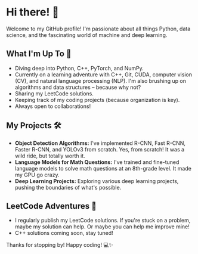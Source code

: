 # Hi there! 👋

Welcome to my GitHub profile! I'm passionate about all things Python, data science, and the fascinating world of machine and deep learning.

## What I'm Up To 🚀

* Diving deep into Python, C++, PyTorch, and NumPy.
* Currently on a learning adventure with C++, Git, CUDA, computer vision (CV), and natural language processing (NLP). I'm also brushing up on algorithms and data structures – because why not?
* Sharing my LeetCode solutions.
* Keeping track of my coding projects (because organization is key).
* Always open to collaborations!

## My Projects 🛠️

* **Object Detection Algorithms:** I've implemented R-CNN, Fast R-CNN, Faster R-CNN, and YOLOv3 from scratch. Yes, from scratch! It was a wild ride, but totally worth it.
* **Language Models for Math Questions:** I've trained and fine-tuned language models to solve math questions at an 8th-grade level. It made my GPU go crazy.
* **Deep Learning Projects:** Exploring various deep learning projects, pushing the boundaries of what's possible.

## LeetCode Adventures 🧗

* I regularly publish my LeetCode solutions. If you're stuck on a problem, maybe my solution can help. Or maybe you can help me improve mine!
* C++ solutions coming soon, stay tuned!

Thanks for stopping by! Happy coding! 💻✨
